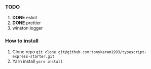 ### TODO

1. **DONE** eslint
2. **DONE** prettier
3. winston logger

### How to install

1. Clone repo `git clone git@github.com:tonykaram1993/typescript-express-starter.git`
2. Yarn install `yarn install`
